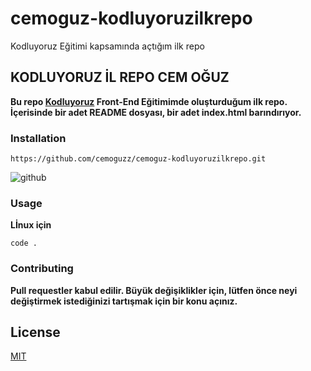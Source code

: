# cemoguz-kodluyoruzilkrepo
Kodluyoruz Eğitimi kapsamında açtığım ilk repo
## KODLUYORUZ İL REPO CEM OĞUZ

**Bu repo [Kodluyoruz](https://www.kodluyoruz.org) Front-End Eğitimimde oluşturduğum ilk repo. İçerisinde bir adet README dosyası, bir adet index.html barındırıyor.**

### Installation 

```
https://github.com/cemoguzz/cemoguz-kodluyoruzilkrepo.git

```
![github](github.png)

### Usage

**Lİnux için**
``` cd kodluyoruzilkrepo
code .
```
### Contributing

**Pull requestler kabul edilir. Büyük değişiklikler için, lütfen önce neyi değiştirmek istediğinizi tartışmak için bir konu açınız.**

## License
[MIT]((https://choosealicense.com/licenses/mit/))
